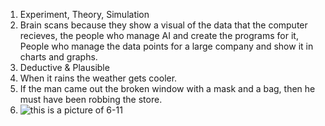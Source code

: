 1. Experiment, Theory, Simulation
2. Brain scans because they show a visual of the data that the computer recieves, the people who manage AI and create the programs for it, People who manage the data points for a large company and show it in charts and graphs.
3. Deductive & Plausible
4. When it rains the weather gets cooler.
5. If the man came out the broken window with a mask and a bag, then he must have been robbing the store.
6. ![this is a picture of 6-11](hw3.heic)
   
